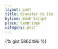 ```yaml
---
layout: post
title: Gravatar to Ico
byline: Bash Script
place: Cambridge
category: post
---
```

{% gist 5860496 %}

